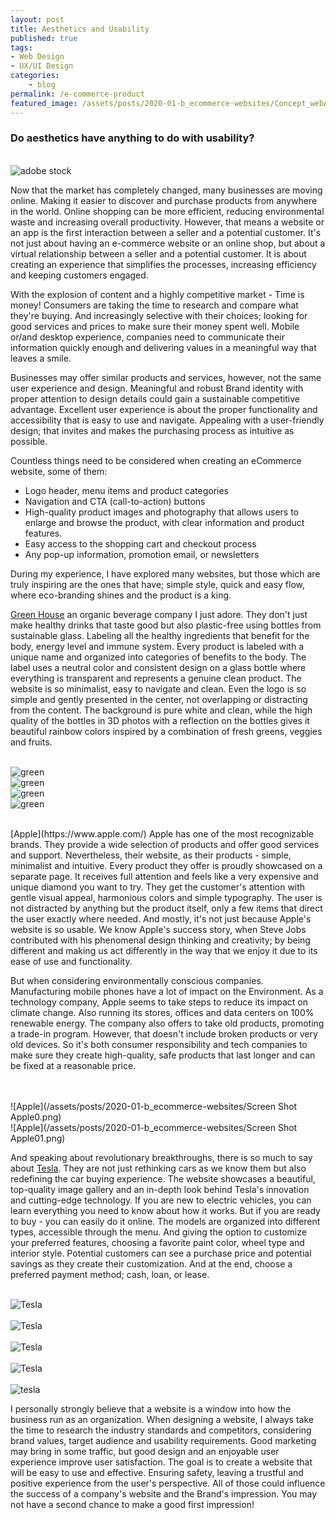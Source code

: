 ```yaml
---
layout: post
title: Aesthetics and Usability
published: true
tags: 
- Web Design
- UX/UI Design
categories:
    - blog
permalink: /e-commerce-product
featured_image: /assets/posts/2020-01-b_ecommerce-websites/Concept_webAdobeStock_249959880.jpg
---
```

### Do aesthetics have anything to do with usability?

<br> ![adobe stock](/assets/posts/2020-01-b_ecommerce-websites/Concept_webAdobeStock_249959880.jpg "Adobe Stock")<br>

Now that the market has completely changed, many businesses are moving online. Making it easier to discover and purchase products from anywhere in the world. Online shopping can be more efficient, reducing environmental waste and increasing overall productivity. However, that means a website or an app is the first interaction between a seller and a potential customer. It's not just about having an e-commerce website or an online shop, but about a virtual relationship between a seller and a potential customer. It is about creating an experience that simplifies the processes, increasing efficiency and keeping customers engaged.

With the explosion of content and a highly competitive market - Time is money! Consumers are taking the time to research and compare what they're buying. And increasingly selective with their choices; looking for good services and prices to make sure their money spent well. Mobile or/and desktop experience, companies need to communicate their information quickly enough and delivering values in a meaningful way that leaves a smile.

Businesses may offer similar products and services, however, not the same user experience and design. Meaningful and robust Brand identity with proper attention to design details could gain a sustainable competitive advantage. Excellent user experience is about the proper functionality and accessibility that is easy to use and navigate. Appealing with a user-friendly design; that invites and makes the purchasing process as intuitive as possible. 

Countless things need to be considered when creating an eCommerce website, some of them: 
- Logo header, menu items and product categories
- Navigation and CTA (call-to-action) buttons
- High-quality product images and photography that allows users to enlarge and browse the product, with clear information and product features. 
- Easy access to the shopping cart and checkout process 
- Any pop-up information, promotion email, or newsletters 

During my experience, I have explored many websites, but those which are truly inspiring are the ones that have; simple style, quick and easy flow, where eco-branding shines and the product is a king.

[Green House](https://www.greenhouse.ca/) an organic beverage company I just adore. They don't just make healthy drinks that taste good but also plastic-free using bottles from sustainable glass. Labeling all the healthy ingredients that benefit for the body, energy level and immune system. Every product is labeled with a unique name and organized into categories of benefits to the body. The label uses a neutral color and consistent design on a glass bottle where everything is transparent and represents a genuine clean product.
The website is so minimalist, easy to navigate and clean. Even the logo is so simple and gently presented in the center, not overlapping or distracting from the content. The background is pure white and clean, while the high quality of the bottles in 3D photos with a reflection on the bottles gives it beautiful rainbow colors inspired by a combination of fresh greens, veggies and fruits.

<br>![green](/assets/posts/2020-01-b_ecommerce-websites/ScreenShotgreenhouse01.png)
<br>![green](/assets/posts/2020-01-b_ecommerce-websites/ScreenShotgreenhouse04.png)
<br>![green](/assets/posts/2020-01-b_ecommerce-websites/ScreenShotgreenhouse05.png)
<br>![green](/assets/posts/2020-01-b_ecommerce-websites/ScreenShotgreenhouse03.png)

<br> 
 [Apple](https://www.apple.com/) Apple has one of the most recognizable brands. They provide a wide selection of products and offer good services and support. Nevertheless, their website, as their products - simple, minimalist and intuitive. Every product they offer is proudly showcased on a separate page. It receives full attention and feels like a very expensive and unique diamond you want to try. They get the customer's attention with gentle visual appeal, harmonious colors and simple typography. The user is not distracted by anything but the product itself, only a few items that direct the user exactly where needed. And mostly, it's not just because Apple's website is so usable. We know Apple's success story, when Steve Jobs contributed with his phenomenal design thinking and creativity; by being different and making us act differently in the way that we enjoy it due to its ease of use and functionality.
 
But when considering environmentally conscious companies. Manufacturing mobile phones have a lot of impact on the Environment. As a technology company, Apple seems to take steps to reduce its impact on climate change. Also running its stores, offices and data centers on 100% renewable energy. The company also offers to take old products, promoting a trade-in program. However, that doesn't include broken products or very old devices. So it's both consumer responsibility and tech companies to make sure they create high-quality, safe products that last longer and can be fixed at a reasonable price. 

<br>
<br>![Apple](/assets/posts/2020-01-b_ecommerce-websites/Screen Shot Apple0.png)
<br>![Apple](/assets/posts/2020-01-b_ecommerce-websites/Screen Shot Apple01.png)<br>


And speaking about revolutionary breakthroughs, there is so much to say about [Tesla](https://www.tesla.com/en_ca/). They are not just rethinking cars as we know them but also redefining the car buying experience. 
The website showcases a beautiful, top-quality image gallery and an in-depth look behind Tesla's innovation and cutting-edge technology. If you are new to electric vehicles, you can learn everything you need to know about how it works. But if you are ready to buy - you can easily do it online. The models are organized into different types, accessible through the menu. And giving the option to customize your preferred features, choosing a favorite paint color, wheel type and interior style. 
Potential customers can see a purchase price and potential savings as they create their customization.  And at the end, choose a preferred payment method; cash, loan, or lease. 

<br>![Tesla](/assets/posts/2020-01-b_ecommerce-websites/tesla01.png)<br>
<br>![Tesla](/assets/posts/2020-01-b_ecommerce-websites/tesla02.png)<br>
<br>![Tesla](/assets/posts/2020-01-b_ecommerce-websites/tesla04.png)<br>
<br>![Tesla](/assets/posts/2020-01-b_ecommerce-websites/tesla05.png)<br>
<br>![tesla](/assets/posts/2020-01-b_ecommerce-websites/tesla07.png)<br>

I personally strongly believe that a website is a window into how the business run as an organization. When designing a website, I always take the time to research the industry standards and competitors, considering brand values, target audience and usability requirements. Good marketing may bring in some traffic, but good design and an enjoyable user experience improve user satisfaction. The goal is to create a website that will be easy to use and effective. Ensuring safety, leaving a trustful and positive experience from the user's perspective. All of those could influence the success of a company's website and the Brand's impression. You may not have a second chance to make a good first impression!